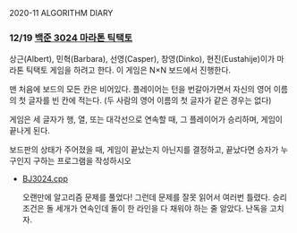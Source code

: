 2020-11 ALGORITHM DIARY

### 12/19 [백준 3024 마라톤 틱택토](https://www.acmicpc.net/problem/3024)
상근(Albert), 민혁(Barbara), 선영(Casper), 창영(Dinko), 현진(Eustahije)이가 마라톤 틱택토 게임을 하려고 한다. 이 게임은 N×N 보드에서 진행한다.

맨 처음에 보드의 모든 칸은 비어있다. 플레이어는 턴을 번갈아가면서 자신의 영어 이름의 첫 글자를 빈 칸에 적는다. (두 사람의 영어 이름의 첫 글자가 같은 경우는 없다)

게임은 세 글자가 행, 열, 또는 대각선으로 연속할 때, 그 플레이어가 승리하며, 게임이 끝나게 된다.

보드판의 상태가 주어졌을 때, 게임이 끝났는지 아닌지를 결정하고, 끝났다면 승자가 누구인지 구하는 프로그램을 작성하시오
- [BJ3024.cpp](https://github.com/Seulwoo/DailyStudy/blob/main/Algorithm/2020-12/BJ3024.cpp)

    오랜만에 알고리즘 문제를 풀었다! 그런데 문제를 잘못 읽어서 여러번 틀렸다. 승리 조건은 돌 세개가 연속인데 돌이 한 라인을 다 채워야 하는 줄 알았다. 난독을 고치자.
